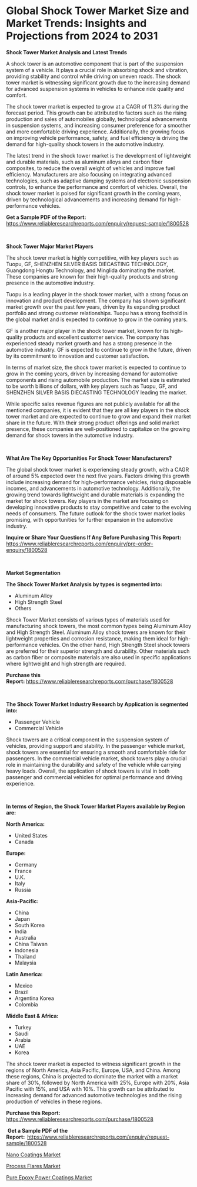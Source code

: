 <p><h1>Global Shock Tower Market Size and Market Trends: Insights and Projections from 2024 to 2031</h1></p><p><strong>Shock Tower Market Analysis and Latest Trends</strong></p>
<p><p>A shock tower is an automotive component that is part of the suspension system of a vehicle. It plays a crucial role in absorbing shock and vibration, providing stability and control while driving on uneven roads. The shock tower market is witnessing significant growth due to the increasing demand for advanced suspension systems in vehicles to enhance ride quality and comfort.</p><p>The shock tower market is expected to grow at a CAGR of 11.3% during the forecast period. This growth can be attributed to factors such as the rising production and sales of automobiles globally, technological advancements in suspension systems, and increasing consumer preference for a smoother and more comfortable driving experience. Additionally, the growing focus on improving vehicle performance, safety, and fuel efficiency is driving the demand for high-quality shock towers in the automotive industry.</p><p>The latest trend in the shock tower market is the development of lightweight and durable materials, such as aluminum alloys and carbon fiber composites, to reduce the overall weight of vehicles and improve fuel efficiency. Manufacturers are also focusing on integrating advanced technologies, such as adaptive damping systems and electronic suspension controls, to enhance the performance and comfort of vehicles. Overall, the shock tower market is poised for significant growth in the coming years, driven by technological advancements and increasing demand for high-performance vehicles.</p></p>
<p><strong>Get a Sample PDF of the Report:&nbsp;</strong> <a href="https://www.reliableresearchreports.com/enquiry/request-sample/1800528">https://www.reliableresearchreports.com/enquiry/request-sample/1800528</a></p>
<p>&nbsp;</p>
<p><strong>Shock Tower Major Market Players</strong></p>
<p><p>The shock tower market is highly competitive, with key players such as Tuopu, GF, SHENZHEN SILVER BASIS DIECASTING TECHNOLOGY, Guangdong Hongtu Technology, and Minglida dominating the market. These companies are known for their high-quality products and strong presence in the automotive industry.</p><p>Tuopu is a leading player in the shock tower market, with a strong focus on innovation and product development. The company has shown significant market growth over the past few years, driven by its expanding product portfolio and strong customer relationships. Tuopu has a strong foothold in the global market and is expected to continue to grow in the coming years.</p><p>GF is another major player in the shock tower market, known for its high-quality products and excellent customer service. The company has experienced steady market growth and has a strong presence in the automotive industry. GF is expected to continue to grow in the future, driven by its commitment to innovation and customer satisfaction.</p><p>In terms of market size, the shock tower market is expected to continue to grow in the coming years, driven by increasing demand for automotive components and rising automobile production. The market size is estimated to be worth billions of dollars, with key players such as Tuopu, GF, and SHENZHEN SILVER BASIS DIECASTING TECHNOLOGY leading the market.</p><p>While specific sales revenue figures are not publicly available for all the mentioned companies, it is evident that they are all key players in the shock tower market and are expected to continue to grow and expand their market share in the future. With their strong product offerings and solid market presence, these companies are well-positioned to capitalize on the growing demand for shock towers in the automotive industry.</p></p>
<p>&nbsp;</p>
<p><strong>What Are The Key Opportunities For Shock Tower Manufacturers?</strong></p>
<p><p>The global shock tower market is experiencing steady growth, with a CAGR of around 5% expected over the next five years. Factors driving this growth include increasing demand for high-performance vehicles, rising disposable incomes, and advancements in automotive technology. Additionally, the growing trend towards lightweight and durable materials is expanding the market for shock towers. Key players in the market are focusing on developing innovative products to stay competitive and cater to the evolving needs of consumers. The future outlook for the shock tower market looks promising, with opportunities for further expansion in the automotive industry.</p></p>
<p><strong>Inquire or Share Your Questions If Any Before Purchasing This Report:</strong> <a href="https://www.reliableresearchreports.com/enquiry/pre-order-enquiry/1800528">https://www.reliableresearchreports.com/enquiry/pre-order-enquiry/1800528</a></p>
<p>&nbsp;</p>
<p><strong>Market Segmentation</strong></p>
<p><strong>The Shock Tower Market Analysis by types is segmented into:</strong></p>
<p><ul><li>Aluminum Alloy</li><li>High Strength Steel</li><li>Others</li></ul></p>
<p><p>Shock Tower Market consists of various types of materials used for manufacturing shock towers, the most common types being Aluminum Alloy and High Strength Steel. Aluminum Alloy shock towers are known for their lightweight properties and corrosion resistance, making them ideal for high-performance vehicles. On the other hand, High Strength Steel shock towers are preferred for their superior strength and durability. Other materials such as carbon fiber or composite materials are also used in specific applications where lightweight and high strength are required.</p></p>
<p><strong>Purchase this Report:&nbsp;</strong><a href="https://www.reliableresearchreports.com/purchase/1800528">https://www.reliableresearchreports.com/purchase/1800528</a></p>
<p>&nbsp;</p>
<p><strong>The Shock Tower Market Industry Research by Application is segmented into:</strong></p>
<p><ul><li>Passenger Vehicle</li><li>Commercial Vehicle</li></ul></p>
<p><p>Shock towers are a critical component in the suspension system of vehicles, providing support and stability. In the passenger vehicle market, shock towers are essential for ensuring a smooth and comfortable ride for passengers. In the commercial vehicle market, shock towers play a crucial role in maintaining the durability and safety of the vehicle while carrying heavy loads. Overall, the application of shock towers is vital in both passenger and commercial vehicles for optimal performance and driving experience.</p></p>
<p>&nbsp;</p>
<p><strong>In terms of Region, the Shock Tower Market Players available by Region are:</strong></p>
<p>
    <p> <strong> North America: </strong>
        <ul>
            <li>United States</li>
            <li>Canada</li>
        </ul>
        </p> 
    <p> <strong> Europe: </strong>
        <ul>
            <li>Germany</li>
            <li>France</li>
            <li>U.K.</li>
            <li>Italy</li>
            <li>Russia</li>
        </ul>
        </p> 
    <p> <strong> Asia-Pacific: </strong>
        <ul>
            <li>China</li>
            <li>Japan</li>
            <li>South Korea</li>
            <li>India</li>
            <li>Australia</li>
            <li>China Taiwan</li>
            <li>Indonesia</li>
            <li>Thailand</li>
            <li>Malaysia</li>
        </ul>
        </p> 
    <p> <strong> Latin America: </strong>
        <ul>
            <li>Mexico</li>
            <li>Brazil</li>
            <li>Argentina Korea</li>
            <li>Colombia</li>
        </ul>
        </p> 
    <p> <strong> Middle East & Africa: </strong>
        <ul>
            <li>Turkey</li>
            <li>Saudi</li>
            <li>Arabia</li>
            <li>UAE</li>
            <li>Korea</li>
        </ul>
    </p>
    </p>
<p><p>The shock tower market is expected to witness significant growth in the regions of North America, Asia Pacific, Europe, USA, and China. Among these regions, China is projected to dominate the market with a market share of 30%, followed by North America with 25%, Europe with 20%, Asia Pacific with 15%, and USA with 10%. This growth can be attributed to increasing demand for advanced automotive technologies and the rising production of vehicles in these regions.</p></p>
<p><strong>Purchase this Report: </strong><a href="https://www.reliableresearchreports.com/purchase/1800528">https://www.reliableresearchreports.com/purchase/1800528</a></p>
<p>&nbsp;<strong>Get a Sample PDF of the Report:&nbsp;&nbsp;</strong><a href="https://www.reliableresearchreports.com/enquiry/request-sample/1800528">https://www.reliableresearchreports.com/enquiry/request-sample/1800528</a></p>
<p><strong></strong></p>
<p><p><a href="https://view.publitas.com/reportprime-1/nano-coatings-market-challenges-opportunities-and-growth-drivers-and-major-market-players-forecasted-for-period-from-2023-2030/">Nano Coatings Market</a></p><p><a href="https://view.publitas.com/reportprime-1/process-flares-market-research-report-unlocks-analysis-on-the-market-financial-status-market-size-and-market-revenue-upto-2030/">Process Flares Market</a></p><p><a href="https://view.publitas.com/reportprime-1/pure-epoxy-power-coatings-market-analysis-and-market-size-global-industry-overview-market-segmentation-and-forecast-2023-to-2030/">Pure Epoxy Power Coatings Market</a></p></p>